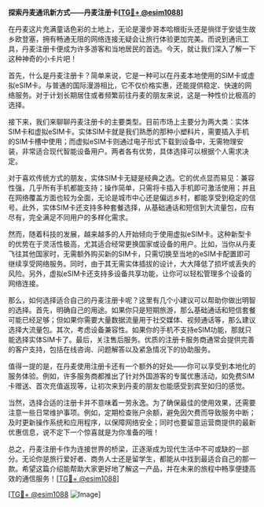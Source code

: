 **探索丹麦通讯新方式——丹麦注册卡[[TG💪+ @esim1088](https://t.me/s/esim1088)]**

在丹麦这片充满童话色彩的土地上，无论是漫步哥本哈根街头还是徜徉于安徒生故乡欧登塞，拥有畅通无阻的网络连接无疑会让旅行体验更加完美。而说到通讯工具，丹麦注册卡便成为许多游客和当地居民的首选。今天，就让我们深入了解一下这种神奇的小卡片吧！

首先，什么是丹麦注册卡？简单来说，它是一种可以在丹麦本地使用的SIM卡或虚拟eSIM卡。与普通的国际漫游相比，它不仅价格实惠，还能提供稳定、快速的网络服务。对于计划长期居住或者频繁前往丹麦的朋友来说，这是一种性价比极高的选择。

接下来，我们来聊聊丹麦注册卡的主要类型。目前市场上主要分为两大类：实体SIM卡和虚拟eSIM卡。实体SIM卡就是我们熟悉的那种小塑料片，需要插入手机的SIM卡槽中使用；而虚拟eSIM卡则通过电子形式下载到设备中，无需物理安装，非常适合现代智能设备用户。两者各有优势，具体选择可以根据个人需求决定。

对于喜欢传统方式的朋友，实体SIM卡无疑是经典之选。它的优点显而易见：兼容性强，几乎所有手机都能支持；操作简单，只需将卡插入手机即可激活使用；并且在网络覆盖方面也较为全面，无论是城市中心还是偏远乡村，都能享受到稳定的信号。此外，实体SIM卡还支持多种套餐选择，从基础通话和短信到大流量包，应有尽有，完全满足不同用户的多样化需求。

然而，随着科技的发展，越来越多的人开始倾向于使用虚拟eSIM卡。这种新型卡的优势在于灵活性极高，尤其适合经常更换国家或设备的用户。比如，当你从丹麦飞往其他国家时，无需额外购买新的SIM卡，只需切换至当地的eSIM卡配置即可继续享受网络服务。同时，由于其无需实体插拔的设计，大大降低了损坏或丢失的风险。另外，虚拟eSIM卡还支持多设备共享功能，让你可以轻松管理多个设备的网络连接。

那么，如何选择适合自己的丹麦注册卡呢？这里有几个小建议可以帮助你做出明智的选择。首先，明确自己的用途。如果你只是短期旅游，那么基础通话和短信套餐可能已经足够；但如果你需要大量数据流量用于社交媒体、视频通话等，那么建议选择大流量包。其次，考虑设备兼容性。如果你的手机不支持eSIM功能，那就只能选择实体SIM卡了。最后，关注售后服务。优质的注册卡服务商通常会提供完善的客户支持，包括在线咨询、问题解答以及紧急情况下的协助服务。

值得一提的是，在丹麦使用注册卡还有一个额外的好处——你可以享受到本地化的服务体验。例如，许多服务商都推出了针对外国游客的专属优惠活动，如免费SIM卡赠送、首次充值返现等，让初次来到丹麦的朋友也能感受到宾至如归的感觉。

当然，选择合适的注册卡并不意味着一劳永逸。为了确保最佳的使用效果，还需要注意一些日常维护事项。例如，定期检查账户余额，避免因欠费而导致服务中断；及时更新操作系统和应用程序，以保障网络安全；同时也要留意运营商提供的最新优惠信息，说不定下一个惊喜就是为你准备的哦！

总之，丹麦注册卡作为连接世界的桥梁，正逐渐成为现代生活中不可或缺的一部分。无论你是旅行爱好者、商务人士还是留学生，都能从中找到最适合自己的那一款。希望这篇介绍能帮助大家更好地了解这一产品，并在未来的旅程中畅享便捷高效的通信服务！[[TG💪+ @esim1088](https://t.me/s/esim1088)]

[[TG💪+ @esim1088](https://t.me/s/esim1088) ![Image](https://i.postimg.cc/4NQfJmqS/Snipaste-2025-05-13-00-14-12.png)]